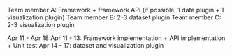 Team member A: Framework + framework API (if possible, 1 data plugin + 1 visualization plugin)
Team member B: 2-3 dataset plugin
Team member C: 2-3 visualization plugin

Apr 11 - Apr 18
Apr 11 - 13: Framework implementation + API implementation + Unit test
Apr 14 - 17: dataset and visualization plugin
